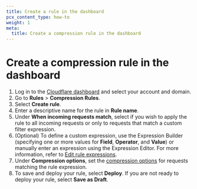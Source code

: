 ```yaml
---
title: Create a rule in the dashboard
pcx_content_type: how-to
weight: 1
meta:
  title: Create a compression rule in the dashboard
---
```


# Create a compression rule in the dashboard

1. Log in to the [Cloudflare dashboard](https://dash.cloudflare.com) and select your account and domain.
2. Go to **Rules** > **Compression Rules**.
3. Select **Create rule**.
4. Enter a descriptive name for the rule in **Rule name**.
5. Under **When incoming requests match**, select if you wish to apply the rule to all incoming requests or only to requests that match a custom filter expression.
6. (Optional) To define a custom expression, use the Expression Builder (specifying one or more values for **Field**, **Operator**, and **Value**) or manually enter an expression using the Expression Editor. For more information, refer to [Edit rule expressions](/firewall/cf-dashboard/edit-expressions/).
7. Under **Compression options**, set the [compression options](/rules/compression-rules/settings/#dashboard-configuration-settings) for requests matching the rule expression.
8. To save and deploy your rule, select **Deploy**. If you are not ready to deploy your rule, select **Save as Draft**.

